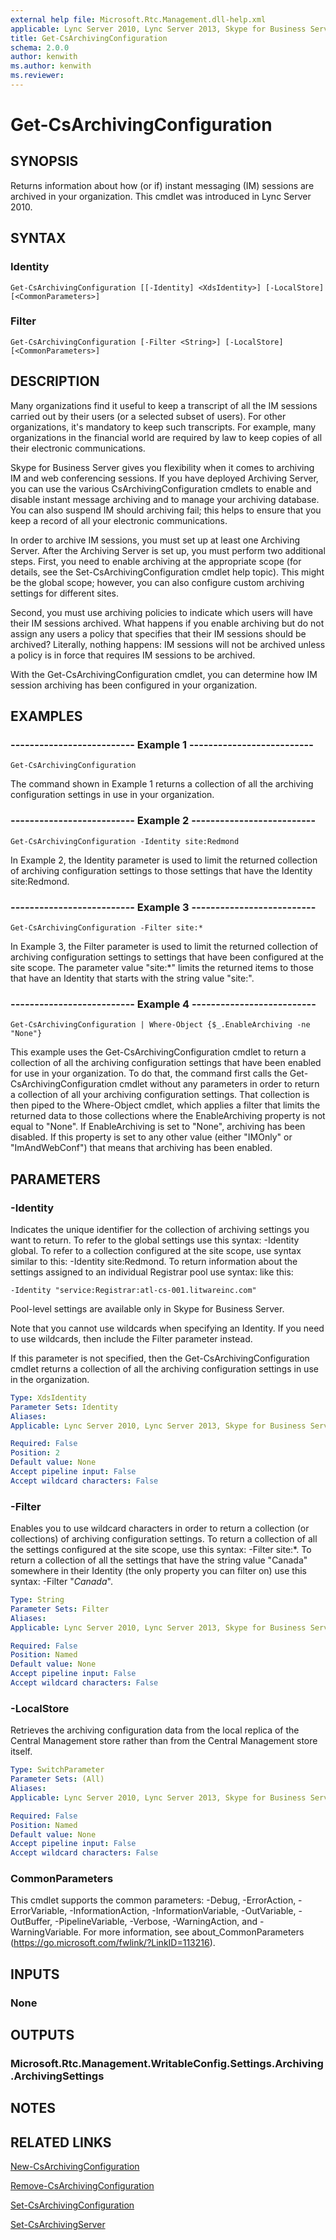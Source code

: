 ```yaml
---
external help file: Microsoft.Rtc.Management.dll-help.xml
applicable: Lync Server 2010, Lync Server 2013, Skype for Business Server 2015, Skype for Business Server 2019
title: Get-CsArchivingConfiguration
schema: 2.0.0
author: kenwith
ms.author: kenwith
ms.reviewer:
---
```


# Get-CsArchivingConfiguration

## SYNOPSIS
Returns information about how (or if) instant messaging (IM) sessions are archived in your organization.
This cmdlet was introduced in Lync Server 2010.


## SYNTAX

### Identity
```
Get-CsArchivingConfiguration [[-Identity] <XdsIdentity>] [-LocalStore] [<CommonParameters>]
```

### Filter
```
Get-CsArchivingConfiguration [-Filter <String>] [-LocalStore] [<CommonParameters>]
```

## DESCRIPTION
Many organizations find it useful to keep a transcript of all the IM sessions carried out by their users (or a selected subset of users).
For other organizations, it's mandatory to keep such transcripts.
For example, many organizations in the financial world are required by law to keep copies of all their electronic communications.

Skype for Business Server gives you flexibility when it comes to archiving IM and web conferencing sessions.
If you have deployed Archiving Server, you can use the various CsArchivingConfiguration cmdlets to enable and disable instant message archiving and to manage your archiving database.
You can also suspend IM should archiving fail; this helps to ensure that you keep a record of all your electronic communications.

In order to archive IM sessions, you must set up at least one Archiving Server.
After the Archiving Server is set up, you must perform two additional steps.
First, you need to enable archiving at the appropriate scope (for details, see the Set-CsArchivingConfiguration cmdlet help topic).
This might be the global scope; however, you can also configure custom archiving settings for different sites.

Second, you must use archiving policies to indicate which users will have their IM sessions archived.
What happens if you enable archiving but do not assign any users a policy that specifies that their IM sessions should be archived?
Literally, nothing happens: IM sessions will not be archived unless a policy is in force that requires IM sessions to be archived.

With the Get-CsArchivingConfiguration cmdlet, you can determine how IM session archiving has been configured in your organization.


## EXAMPLES

### -------------------------- Example 1 --------------------------
```
Get-CsArchivingConfiguration
```

The command shown in Example 1 returns a collection of all the archiving configuration settings in use in your organization.

### -------------------------- Example 2 --------------------------
```
Get-CsArchivingConfiguration -Identity site:Redmond
```

In Example 2, the Identity parameter is used to limit the returned collection of archiving configuration settings to those settings that have the Identity site:Redmond.

### -------------------------- Example 3 --------------------------
```
Get-CsArchivingConfiguration -Filter site:*
```

In Example 3, the Filter parameter is used to limit the returned collection of archiving configuration settings to settings that have been configured at the site scope.
The parameter value "site:*" limits the returned items to those that have an Identity that starts with the string value "site:".

### -------------------------- Example 4 --------------------------
```
Get-CsArchivingConfiguration | Where-Object {$_.EnableArchiving -ne "None"}
```

This example uses the Get-CsArchivingConfiguration cmdlet to return a collection of all the archiving configuration settings that have been enabled for use in your organization.
To do that, the command first calls the Get-CsArchivingConfiguration cmdlet without any parameters in order to return a collection of all your archiving configuration settings.
That collection is then piped to the Where-Object cmdlet, which applies a filter that limits the returned data to those collections where the EnableArchiving property is not equal to "None".
If EnableArchiving is set to "None", archiving has been disabled.
If this property is set to any other value (either "IMOnly" or "ImAndWebConf") that means that archiving has been enabled.


## PARAMETERS

### -Identity
Indicates the unique identifier for the collection of archiving settings you want to return.
To refer to the global settings use this syntax: -Identity global.
To refer to a collection configured at the site scope, use syntax similar to this: -Identity site:Redmond.
To return information about the settings assigned to an individual Registrar pool use syntax: like this:

`-Identity "service:Registrar:atl-cs-001.litwareinc.com"`

Pool-level settings are available only in Skype for Business Server.

Note that you cannot use wildcards when specifying an Identity.
If you need to use wildcards, then include the Filter parameter instead.

If this parameter is not specified, then the Get-CsArchivingConfiguration cmdlet returns a collection of all the archiving configuration settings in use in the organization.

```yaml
Type: XdsIdentity
Parameter Sets: Identity
Aliases: 
Applicable: Lync Server 2010, Lync Server 2013, Skype for Business Server 2015, Skype for Business Server 2019

Required: False
Position: 2
Default value: None
Accept pipeline input: False
Accept wildcard characters: False
```

### -Filter
Enables you to use wildcard characters in order to return a collection (or collections) of archiving configuration settings.
To return a collection of all the settings configured at the site scope, use this syntax: -Filter site:*.
To return a collection of all the settings that have the string value "Canada" somewhere in their Identity (the only property you can filter on) use this syntax: -Filter "*Canada*".

```yaml
Type: String
Parameter Sets: Filter
Aliases: 
Applicable: Lync Server 2010, Lync Server 2013, Skype for Business Server 2015, Skype for Business Server 2019

Required: False
Position: Named
Default value: None
Accept pipeline input: False
Accept wildcard characters: False
```

### -LocalStore
Retrieves the archiving configuration data from the local replica of the Central Management store rather than from the Central Management store itself.

```yaml
Type: SwitchParameter
Parameter Sets: (All)
Aliases: 
Applicable: Lync Server 2010, Lync Server 2013, Skype for Business Server 2015, Skype for Business Server 2019

Required: False
Position: Named
Default value: None
Accept pipeline input: False
Accept wildcard characters: False
```

### CommonParameters
This cmdlet supports the common parameters: -Debug, -ErrorAction, -ErrorVariable, -InformationAction, -InformationVariable, -OutVariable, -OutBuffer, -PipelineVariable, -Verbose, -WarningAction, and -WarningVariable. For more information, see about_CommonParameters (https://go.microsoft.com/fwlink/?LinkID=113216).


## INPUTS

### None


## OUTPUTS

### Microsoft.Rtc.Management.WritableConfig.Settings.Archiving.ArchivingSettings


## NOTES


## RELATED LINKS

[New-CsArchivingConfiguration](New-CsArchivingConfiguration.md)

[Remove-CsArchivingConfiguration](Remove-CsArchivingConfiguration.md)

[Set-CsArchivingConfiguration](Set-CsArchivingConfiguration.md)

[Set-CsArchivingServer](Set-CsArchivingServer.md)


